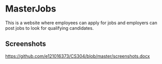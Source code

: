 # MasterJobs

This is a website where employees can apply for jobs and employers can post jobs to look for qualifying candidates.

## Screenshots
https://github.com/e121016373/CS304/blob/master/screenshots.docx
